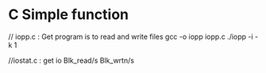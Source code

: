 # C Simple function

// iopp.c : Get program is to read and write files
gcc -o iopp iopp.c
./iopp -i -k 1

//iostat.c : get io Blk_read/s Blk_wrtn/s
